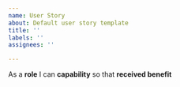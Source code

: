 ```yaml
---
name: User Story
about: Default user story template
title: ''
labels: ''
assignees: ''

---
```


As a **role** I can **capability** so that **received benefit**
